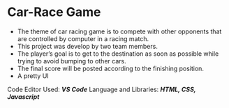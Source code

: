 # Car-Race Game

* The theme of car racing game is to compete with other opponents that are controlled by computer in a racing match.<br>
* This project was develop by two team members.<br>
* The player’s goal is to get to the destination as soon as possible while trying to avoid bumping to other cars.<br>
* The final score will be posted according to the finishing position.<br>
* A pretty UI<br>

Code Editor Used: ***VS Code***
Language and Libraries: ***HTML, CSS, Javascript***
